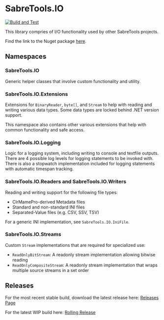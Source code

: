 # SabreTools.IO

[![Build and Test](https://github.com/SabreTools/SabreTools.IO/actions/workflows/build_and_test.yml/badge.svg)](https://github.com/SabreTools/SabreTools.IO/actions/workflows/build_and_test.yml)

This library compries of I/O functionality used by other SabreTools projects.

Find the link to the Nuget package [here](https://www.nuget.org/packages/SabreTools.IO).

## Namespaces

### SabreTools.IO

Generic helper classes that involve custom functionality and utility.

### SabreTools.IO.Extensions

Extensions for `BinaryReader`, `byte[]`, and `Stream` to help with reading and writing various data types. Some data types are locked behind .NET version support.

This namespace also contains other various extensions that help with common functionality and safe access.

### SabreTools.IO.Logging

Logic for a logging system, including writing to console and textfile outputs. There are 4 possible log levels for logging statements to be invoked with. There is also a stopwatch implementation included for logging statements with automatic timespan tracking.

### SabreTools.IO.Readers and SabreTools.IO.Writers

Reading and writing support for the following file types:

- ClrMamePro-derived Metadata files
- Standard and non-standard INI files
- Separated-Value files (e.g. CSV, SSV, TSV)

For a generic INI implementation, see `SabreTools.IO.IniFile`.

### SabreTools.IO.Streams

Custom `Stream` implementations that are required for specialized use:

- `ReadOnlyBitStream`: A readonly stream implementation allowing bitwise reading
- `ReadOnlyCompositeStream`: A readonly stream implementation that wraps multiple source streams in a set order

## Releases

For the most recent stable build, download the latest release here: [Releases Page](https://github.com/SabreTools/SabreTools.IO/releases)

For the latest WIP build here: [Rolling Release](https://github.com/SabreTools/SabreTools.IO/releases/rolling)
